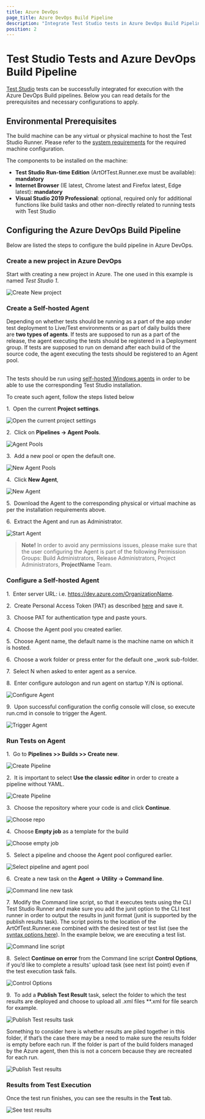 ```yaml
---
title: Azure DevOps 
page_title: Azure DevOps Build Pipeline
description: "Integrate Test Studio tests in Azure DevOps Build Pipeline continuous integration. Execute Test Studio tests with Azure DevOps Build Pipeline."
position: 2
---
```

# Test Studio Tests and Azure DevOps Build Pipeline

<a href="https://www.telerik.com/teststudio" target="_blank">Test Studio</a> tests can be successfully integrated for execution with the Azure DevOps Build pipelines. Below you can read details for the prerequisites and necessary configurations to apply.

## Environmental Prerequisites

The build machine can be any virtual or physical machine to host the Test Studio Runner. Please refer to the <a href="/system-requirements" target="_blank">system requirements</a> for the required machine configuration.

The components to be installed on the machine:

* __Test Studio Run-time Edition__ (ArtOfTest.Runner.exe must be available): __mandatory__
* __Internet Browser__ (IE latest, Chrome latest and Firefox latest, Edge latest): __mandatory__
* __Visual Studio 2019 Professional__: optional, required only for additional functions like build tasks and other non-directly related to running tests with Test Studio

## Configuring the Azure DevOps Build Pipeline

Below are listed the steps to configure the build pipeline in Azure DevOps.

### Create a new project in Azure DevOps

Start with creating a new project in Azure. The one used in this example is named _Test Studio 1_.

![Create New project][1]

### Create a Self-hosted Agent

Depending on whether tests should be running as a part of the app under test deployment to Live/Test environments or as part of daily builds there are **two types of agents**. If tests are supposed to run as a part of the release, the agent executing the tests should be registered in a Deployment group. If tests are supposed to run on demand after each build of the source code, the agent executing the tests should be registered to an Agent pool.<br><br>

The tests should be run using <a href="https://docs.microsoft.com/en-us/azure/devops/pipelines/agents/v2-windows?view=azure-devops" target="_blank">self-hosted Windows agents</a> in order to be able to use the corresponding Test Studio installation.

To create such agent, follow the steps listed below

1.&nbsp; Open the current **Project settings**.

![Open the current project settings][2]

2.&nbsp; Click on **Pipelines -> Agent Pools**.

![Agent Pools][3]

3.&nbsp; Add a new pool or open the default one.

![New Agent Pools][4]

4.&nbsp; Click **New Agent**,

![New Agent][5]

5.&nbsp; Download the Agent to the corresponding physical or virtual machine as per the installation requirements above.

6.&nbsp; Extract the Agent and run as Administrator.

![Start Agent][6]

> **Note!** In order to avoid any permissions issues, please make sure that the user configuring the Agent is part of the following Permission Groups: Build Administrators, Release Administrators, Project Administrators, **ProjectName** Team.

### Configure a Self-hosted Agent

1.&nbsp; Enter server URL: i.e. https://dev.azure.com/OrganizationName.

2.&nbsp; Create Personal Access Token (PAT) as described <a href="https://docs.microsoft.com/en-us/azure/devops/pipelines/agents/v2-windows?view=azure-devops#permissions" target="_blank">here</a> and save it.

3.&nbsp; Choose PAT for authentication type and paste yours.

4.&nbsp; Choose the Agent pool you created earlier.

5.&nbsp; Choose Agent name, the default name is the machine name on which it is hosted.

6.&nbsp; Choose a work folder or press enter for the default one _work sub-folder.

7.&nbsp; Select N when asked to enter agent as a service.

8.&nbsp; Enter configure autologon and run agent on startup Y/N is optional.

![Configure Agent][7]

9.&nbsp; Upon successful configuration the config console will close, so execute run.cmd in console to trigger the Agent.

![Trigger Agent][8]

### Run Tests on Agent

1.&nbsp; Go to **Pipelines >> Builds >> Create new**.

![Create Pipeline][9]

2.&nbsp; It is important to select **Use the classic editor** in order to create a pipeline without YAML.

![Create Pipeline][10]

3.&nbsp; Choose the repository where your code is and click **Continue**.

![Choose repo][11]

4.&nbsp; Choose **Empty job** as a template for the build

![Choose empty job][12]

5.&nbsp; Select a pipeline and choose the Agent pool configured earlier.

![Select pipeline and agent pool][13]

6.&nbsp; Create a new task on the **Agent -> Utility -> Command line**.

![Command line new task][14]

7.&nbsp; Modify the Command line script, so that it executes tests using the CLI Test Studio Runner and make sure you add the junit option to the CLI test runner in order to output the results in junit format (junit is supported by the publish results task). The script points to the location of the ArtOfTest.Runner.exe combined with the desired test or test list (see the <a href="/features/test-runners/artoftest-runner" target="_blank">syntax options here</a>). In the example below, we are executing a test list.

![Command line script][15]

8.&nbsp; Select **Continue on error** from the Command line script **Control Options**, if you’d like to complete a results' upload task (see next list point) even if the test execution task fails.

![Control Options][16]

9.&nbsp; To add a **Publish Test Result** task, select the folder to which the test results are deployed and choose to upload all .xml files **.xml for file search for example. 

![Publish Test results task][17]

Something to consider here is whether results are piled together in this folder, if that’s the case there may be a need to make sure the results folder is empty before each run. If the folder is part of the build folders managed by the Azure agent, then this is not a concern because they are recreated for each run.

![Publish Test results][18]

### Results from Test Execution

Once the test run finishes, you can see the results in the **Test** tab.

![See test results][19]

[1]: /img/advanced-topics/build-server/azure-devops/fig1.png
[2]: /img/advanced-topics/build-server/azure-devops/fig2.png
[3]: /img/advanced-topics/build-server/azure-devops/fig3.png
[4]: /img/advanced-topics/build-server/azure-devops/fig4.png
[5]: /img/advanced-topics/build-server/azure-devops/fig5.png
[6]: /img/advanced-topics/build-server/azure-devops/fig6.png
[7]: /img/advanced-topics/build-server/azure-devops/fig7.png
[8]: /img/advanced-topics/build-server/azure-devops/fig8.png
[9]: /img/advanced-topics/build-server/azure-devops/fig9.png
[10]: /img/advanced-topics/build-server/azure-devops/fig10.png
[11]: /img/advanced-topics/build-server/azure-devops/fig11.png
[12]: /img/advanced-topics/build-server/azure-devops/fig12.png
[13]: /img/advanced-topics/build-server/azure-devops/fig13.png
[14]: /img/advanced-topics/build-server/azure-devops/fig14.png
[15]: /img/advanced-topics/build-server/azure-devops/fig15.png
[16]: /img/advanced-topics/build-server/azure-devops/fig16.png
[17]: /img/advanced-topics/build-server/azure-devops/fig17.png
[18]: /img/advanced-topics/build-server/azure-devops/fig18.png
[19]: /img/advanced-topics/build-server/azure-devops/fig19.png